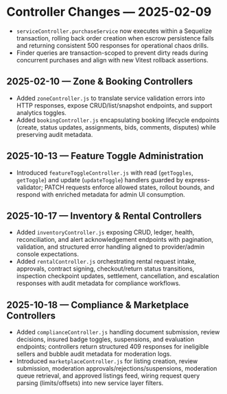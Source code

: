 # Controller Changes — 2025-02-09

- `serviceController.purchaseService` now executes within a Sequelize transaction, rolling back order creation when escrow persistence fails and returning consistent 500 responses for operational chaos drills.
- Finder queries are transaction-scoped to prevent dirty reads during concurrent purchases and align with new Vitest rollback assertions.
## 2025-02-10 — Zone & Booking Controllers
- Added `zoneController.js` to translate service validation errors into HTTP responses, expose CRUD/list/snapshot endpoints, and support analytics toggles.
- Added `bookingController.js` encapsulating booking lifecycle endpoints (create, status updates, assignments, bids, comments, disputes) while preserving audit metadata.

## 2025-10-13 — Feature Toggle Administration
- Introduced `featureToggleController.js` with read (`getToggles`, `getToggle`) and update (`updateToggle`) handlers guarded by express-validator; PATCH requests enforce allowed states, rollout bounds, and respond with enriched metadata for admin UI consumption.

## 2025-10-17 — Inventory & Rental Controllers
- Added `inventoryController.js` exposing CRUD, ledger, health, reconciliation, and alert acknowledgement endpoints with pagination, validation, and structured error handling aligned to provider/admin console expectations.
- Added `rentalController.js` orchestrating rental request intake, approvals, contract signing, checkout/return status transitions, inspection checkpoint updates, settlement, cancellation, and escalation responses with audit metadata for compliance workflows.

## 2025-10-18 — Compliance & Marketplace Controllers
- Added `complianceController.js` handling document submission, review decisions, insured badge toggles, suspensions, and evaluation endpoints; controllers return structured 409 responses for ineligible sellers and bubble audit metadata for moderation logs.
- Introduced `marketplaceController.js` for listing creation, review submission, moderation approvals/rejections/suspensions, moderation queue retrieval, and approved listings feed, wiring request query parsing (limits/offsets) into new service layer filters.
